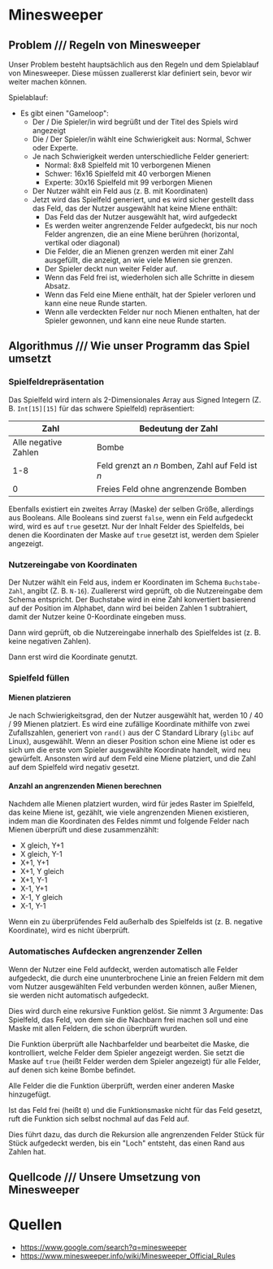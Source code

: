 # Minesweeper

## Problem /// Regeln von Minesweeper

Unser Problem besteht hauptsächlich aus den Regeln und dem Spielablauf von Minesweeper. Diese müssen zuallererst klar definiert sein, bevor wir weiter machen können.

Spielablauf:

- Es gibt einen "Gameloop":
  - Der / Die Spieler/in wird begrüßt und der Titel des Spiels wird angezeigt
  - Die / Der Spieler/in wählt eine Schwierigkeit aus: Normal, Schwer oder Experte.
  - Je nach Schwierigkeit werden unterschiedliche Felder generiert:
    - Normal: 8x8 Spielfeld mit 10 verborgenen Mienen
    - Schwer: 16x16 Spielfeld mit 40 verborgen Mienen
    - Experte: 30x16 Spielfeld mit 99 verborgen Mienen
  - Der Nutzer wählt ein Feld aus (z. B. mit Koordinaten)
  - Jetzt wird das Spielfeld generiert, und es wird sicher gestellt dass das Feld, das der Nutzer ausgewählt hat keine Miene enthält:
    - Das Feld das der Nutzer ausgewählt hat, wird aufgedeckt
    - Es werden weiter angrenzende Felder aufgedeckt, bis nur noch Felder angrenzen, die an eine Miene berühren (horizontal, vertikal oder diagonal)
    - Die Felder, die an Mienen grenzen werden mit einer Zahl ausgefüllt, die anzeigt, an wie viele Mienen sie grenzen.
    - Der Spieler deckt nun weiter Felder auf.
    - Wenn das Feld frei ist, wiederholen sich alle Schritte in diesem Absatz.
    - Wenn das Feld eine Miene enthält, hat der Spieler verloren und kann eine neue Runde starten.
    - Wenn alle verdeckten Felder nur noch Mienen enthalten, hat der Spieler gewonnen, und kann eine neue Runde starten.
    <!-- - Der Spieler kann nicht nur Felder aufdecken, sondern auch markieren, wenn er denkt, das es sich bei dem Feld um eine Miene handelt. Dies hat keinen Effekt auf das Spiel, sondern dient nur als Erinnerung für den Spieler. -->

## Algorithmus /// Wie unser Programm das Spiel umsetzt

### Spielfeldrepräsentation

Das Spielfeld wird intern als 2-Dimensionales Array aus Signed Integern (Z. B. `Int[15][15]` für das schwere Spielfeld) repräsentiert:

| Zahl                 | Bedeutung der Zahl                               |
| -------------------- | ------------------------------------------------ |
| Alle negative Zahlen | Bombe                                            |
| 1-8                  | Feld grenzt an _n_ Bomben, Zahl auf Feld ist _n_ |
| 0                    | Freies Feld ohne angrenzende Bomben              |

Ebenfalls existiert ein zweites Array (Maske) der selben Größe, allerdings aus Booleans. Alle Booleans sind zuerst `false`, wenn ein Feld aufgedeckt wird, wird es auf `true` gesetzt. Nur der Inhalt Felder des Spielfelds, bei denen die Koordinaten der Maske auf `true` gesetzt ist, werden dem Spieler angezeigt.

### Nutzereingabe von Koordinaten

Der Nutzer wählt ein Feld aus, indem er Koordinaten im Schema `Buchstabe-Zahl`, angibt (Z. B. `N-16`). Zuallererst wird geprüft, ob die Nutzereingabe dem Schema entspricht. Der Buchstabe wird in eine Zahl konvertiert basierend auf der Position im Alphabet, dann wird bei beiden Zahlen 1 subtrahiert, damit der Nutzer keine 0-Koordinate eingeben muss.

Dann wird geprüft, ob die Nutzereingabe innerhalb des Spielfeldes ist (z. B. keine negativen Zahlen).

Dann erst wird die Koordinate genutzt.

### Spielfeld füllen

#### Mienen platzieren

Je nach Schwierigkeitsgrad, den der Nutzer ausgewählt hat, werden 10 / 40 / 99 Mienen platziert. Es wird eine zufällige Koordinate mithilfe von zwei Zufallszahlen, generiert von `rand()` aus der C Standard Library (`glibc` auf Linux), ausgewählt. Wenn an dieser Position schon eine Miene ist oder es sich um die erste vom Spieler ausgewählte Koordinate handelt, wird neu gewürfelt. Ansonsten wird auf dem Feld eine Miene platziert, und die Zahl auf dem Spielfeld wird negativ gesetzt.

#### Anzahl an angrenzenden Mienen berechnen

Nachdem alle Mienen platziert wurden, wird für jedes Raster im Spielfeld, das keine Miene ist, gezählt, wie viele angrenzenden Mienen existieren, indem man die Koordinaten des Feldes nimmt und folgende Felder nach Mienen überprüft und diese zusammenzählt:

- X gleich, Y+1
- X gleich, Y-1
- X+1, Y+1
- X+1, Y gleich
- X+1, Y-1
- X-1, Y+1
- X-1, Y gleich
- X-1, Y-1

Wenn ein zu überprüfendes Feld außerhalb des Spielfelds ist (z. B. negative Koordinate), wird es nicht überprüft.

### Automatisches Aufdecken angrenzender Zellen

Wenn der Nutzer eine Feld aufdeckt, werden automatisch alle Felder aufgedeckt, die durch eine ununterbrochene Linie an freien Feldern mit dem vom Nutzer ausgewählten Feld verbunden werden können, außer Mienen, sie werden nicht automatisch aufgedeckt.

Dies wird durch eine rekursive Funktion gelöst. Sie nimmt 3 Argumente: Das Spielfeld, das Feld, von dem sie die Nachbarn frei machen soll und eine Maske mit allen Feldern, die schon überprüft wurden.

Die Funktion überprüft alle Nachbarfelder und bearbeitet die Maske, die kontrolliert, welche Felder dem Spieler angezeigt werden. Sie setzt die Maske auf `true` (heißt Felder werden dem Spieler angezeigt) für alle Felder, auf denen sich keine Bombe befindet.

Alle Felder die die Funktion überprüft, werden einer anderen Maske hinzugefügt.

Ist das Feld frei (heißt `0`) und die Funktionsmaske nicht für das Feld gesetzt, ruft die Funktion sich selbst nochmal auf das Feld auf.

Dies führt dazu, das durch die Rekursion alle angrenzenden Felder Stück für Stück aufgedeckt werden, bis ein "Loch" entsteht, das einen Rand aus Zahlen hat.

<!-- ### Felder "flaggen"

Für Flaggen, die der Spieler verteilen kann, gibt es eine Flaggen-Maske. Beim rendern werden geflaggte Felder durch ein F markiert.

-->

## Quellcode /// Unsere Umsetzung von Minesweeper

# Quellen

- https://www.google.com/search?q=minesweeper
- https://www.minesweeper.info/wiki/Minesweeper_Official_Rules
